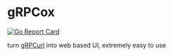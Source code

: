 # gRPCox
[![Go Report Card](https://goreportcard.com/badge/github.com/gusaul/go-dynamock)](https://goreportcard.com/report/github.com/gusaul/go-dynamock)

turn [gRPCurl](https://github.com/fullstorydev/grpcurl) into web based UI, extremely easy to use
